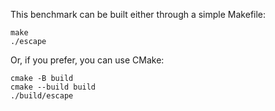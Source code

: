 This benchmark can be built either through a simple Makefile:

```
make
./escape
```

Or, if you prefer, you can use CMake:

```
cmake -B build
cmake --build build
./build/escape
```